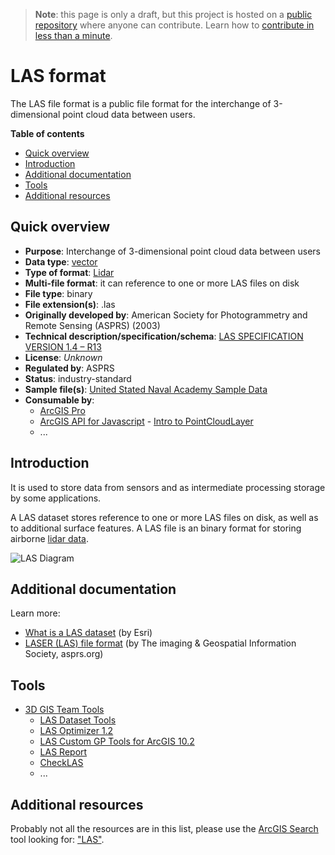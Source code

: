 > **Note**: this page is only a draft, but this project is hosted on a [public repository](https://github.com/hhkaos/awesome-arcgis) where anyone can contribute. Learn how to [contribute in less than a minute](https://github.com/hhkaos/awesome-arcgis/blob/master/CONTRIBUTING.md#contributions).

# LAS format

The LAS file format is a public file format for the interchange of 3-dimensional point cloud data between users.

<!-- START doctoc generated TOC please keep comment here to allow auto update -->
<!-- DON'T EDIT THIS SECTION, INSTEAD RE-RUN doctoc TO UPDATE -->
**Table of contents**

- [Quick overview](#quick-overview)
- [Introduction](#introduction)
- [Additional documentation](#additional-documentation)
- [Tools](#tools)
- [Additional resources](#additional-resources)

<!-- END doctoc generated TOC please keep comment here to allow auto update -->

## Quick overview

* **Purpose**: Interchange of 3-dimensional point cloud data between users
* **Data type**: [vector](../../../data-types/vector/README.md)
* **Type of format**: [Lidar](../../../data-types/vector/lidar/README.md)
* **Multi-file format**: it can reference to one or more LAS files on disk
* **File type**: binary
* **File extension(s)**: .las
* **Originally developed by**: American Society for Photogrammetry and Remote Sensing (ASPRS) (2003)
* **Technical description/specification/schema**: [LAS SPECIFICATION VERSION 1.4 – R13](https://www.asprs.org/wp-content/uploads/2010/12/LAS_1_4_r13.pdf)
* **License**: *Unknown*
* **Regulated by**: ASPRS
* **Status**: industry-standard
* **Sample file(s)**: [United Stated Naval Academy Sample Data](https://www.usna.edu/Users/oceano/pguth/md_help/rabat_courses/geology_lidar_sampler_lab.html)
* **Consumable by**:
    * [ArcGIS Pro](../../../../products/arcgis-desktop/arcgis-pro/README.md)
    * [ArcGIS API for Javascript](../../../../developers/profiles/front-end/dojo/README.md) - [Intro to PointCloudLayer](https://developers.arcgis.com/javascript/latest/sample-code/layers-pointcloud-portal/index.html)
    * ...

## Introduction

It is used to store data from sensors and as intermediate processing storage by some applications.

A LAS dataset stores reference to one or more LAS files on disk, as well as to additional surface features. A LAS file is an  binary format for storing airborne [lidar data](./lidar/README.md).

![LAS Diagram](http://desktop.arcgis.com/en/arcmap/latest/manage-data/las-dataset/GUID-C323587E-81F2-4823-B2E4-2331445BF5D1-web.png)

## Additional documentation

Learn more:
* [What is a LAS dataset](https://desktop.arcgis.com/en/arcmap/latest/manage-data/las-dataset/what-is-a-las-dataset-.htm) (by Esri)
* [LASER (LAS) file format](https://www.asprs.org/divisions-committees/lidar-division/laser-las-file-format-exchange-activities) (by The imaging & Geospatial Information Society, asprs.org)

## Tools

* [3D GIS Team Tools](https://www.arcgis.com/home/search.html?q=owner%3A3DGISTeam%20las&restrict=false&start=1&sortOrder=desc&sortField=relevance)
    * [LAS Dataset Tools](https://www.arcgis.com/home/item.html?id=d8782286e3c9442bb5c244bf39da5966)
    * [LAS Optimizer 1.2](https://www.arcgis.com/home/item.html?id=787794cdbd384261bc9bf99a860a374f)
    * [LAS Custom GP Tools for ArcGIS 10.2](https://www.arcgis.com/home/item.html?id=d19c05deaf42447c9b4fc68fc4bb9c7a)
    * [LAS Report](https://www.arcgis.com/home/item.html?id=23e3e1afc82d4016b5da0f8f9d9935a8)
    * [CheckLAS](https://www.arcgis.com/home/item.html?id=e49eaa594fb04f7f8827915345a255aa)
    * ...

## Additional resources

Probably not all the resources are in this list, please use the [ArcGIS Search](https://esri-es.github.io/arcgis-search/) tool looking for: ["LAS"](https://esri-es.github.io/arcgis-search/?search="LAS%20"&utm_campaign=awesome-list&utm_source=awesome-list&utm_medium=page).
